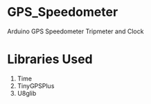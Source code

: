 # GPS_Speedometer
Arduino GPS Speedometer Tripmeter and Clock
# Libraries Used
1. Time
2. TinyGPSPlus
3. U8glib
